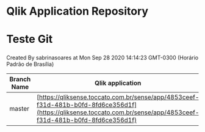 # Qlik Application Repository 
# Teste Git
### 
Created By sabrinasoares at Mon Sep 28 2020 14:14:23 GMT-0300 (Horário Padrão de Brasília)

Branch Name|Qlik application
---|---
master|[https://qliksense.toccato.com.br/sense/app/4853ceef-f31d-481b-b0fd-8fd6ce356d1f](https://qliksense.toccato.com.br/sense/app/4853ceef-f31d-481b-b0fd-8fd6ce356d1f)